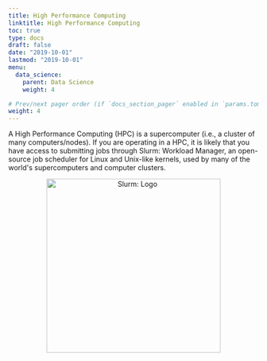 ```yaml
---
title: High Performance Computing
linktitle: High Performance Computing
toc: true
type: docs
draft: false
date: "2019-10-01"
lastmod: "2019-10-01"
menu:
  data_science:
    parent: Data Science
    weight: 4

# Prev/next pager order (if `docs_section_pager` enabled in `params.toml`)
weight: 4
---
```


A High Performance Computing (HPC) is a supercomputer (i.e., a cluster of many computers/nodes). If you are operating in a HPC, it is likely that you have access to submitting jobs through Slurm: Workload Manager, an open-source job scheduler for Linux and Unix-like kernels, used by many of the world's supercomputers and computer clusters.

<center>
  <a href="https://slurm.schedmd.com/">
    <img
      src="https://upload.wikimedia.org/wikipedia/commons/3/3a/Slurm_logo.svg"
      alt="Slurm: Logo"
      width="350px"
    />
  </a>
</center>
